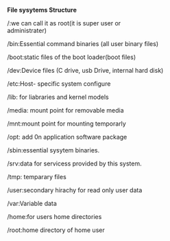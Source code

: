 **File sysytems Structure**

/:we can call it as root(it is super user or   
  administrater) 

/bin:Essential command binaries (all user binary files)

/boot:static files of the boot loader(boot files)

/dev:Device files (C drive, usb Drive, internal hard disk)

/etc:Host- specific system configure

/lib: for liabraries and kernel models

/media: mount point for removable media

/mnt:mount point for mounting temporarly

/opt: add 0n application software package

/sbin:essential sysytem binaries.

/srv:data for servicess provided by this system.

/tmp: temparary files

/user:secondary hirachy for read only user data

/var:Variable data

/home:for users home directories

/root:home directory of home user